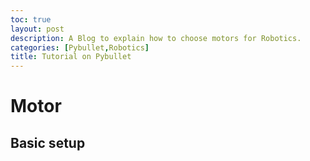 ```yaml
---
toc: true
layout: post
description: A Blog to explain how to choose motors for Robotics.
categories: [Pybullet,Robotics]
title: Tutorial on Pybullet
---
```

# Motor

## Basic setup


